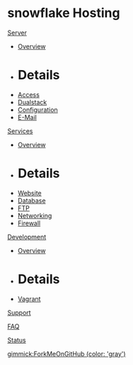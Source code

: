 # snowflake Hosting

[Server]()

  * [Overview](server.md)
  * # Details
  * [Access](server/access.md)
  * [Dualstack](server/dualstack.md)
  * [Configuration](server/configuration.md)
  * [E-Mail](server/e-mail.md)

[Services]()

  * [Overview](services.md)
  * # Details
  * [Website](services/website.md)
  * [Database](services/database.md)
  * [FTP](services/ftp.md)
  * [Networking](services/networking.md)
  * [Firewall](services/firewall.md)

[Development]()

  * [Overview](development.md)
  * # Details
  * [Vagrant](development/vagrant.md)

[Support](support.md)

[FAQ](faq.md)

[Status](http://status.snowflake.ch)

[gimmick:ForkMeOnGitHub (color: 'gray')](http://www.github.com/snowflakech/hosting-documentation)

